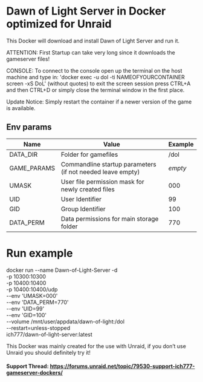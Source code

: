 # Dawn of Light Server in Docker optimized for Unraid
This Docker will download and install Dawn of Light Server and run it.

ATTENTION: First Startup can take very long since it downloads the gameserver files!

CONSOLE: To connect to the console open up the terminal on the host machine and type in: 'docker exec -u dol -ti NAMEOFYOURCONTAINER screen -xS DoL' (without quotes) to exit the screen session press CTRL+A and then CTRL+D or simply close the terminal window in the first place.

Update Notice: Simply restart the container if a newer version of the game is available.


## Env params

| Name | Value | Example |
| --- | --- | --- |
| DATA_DIR | Folder for gamefiles | /dol |
| GAME_PARAMS | Commandline startup parameters (if not needed leave empty) | *empty* |
| UMASK | User file permission mask for newly created files | 000 |
| UID | User Identifier | 99 |
| GID | Group Identifier | 100 |
| DATA_PERM | Data permissions for main storage folder | 770 |

# Run example

docker run --name Dawn-of-Light-Server -d \
    -p 10300:10300 \
    -p 10400:10400 \
    -p 10400:10400/udp \
    --env 'UMASK=000' \
    --env 'DATA_PERM=770' \
    --env 'UID=99' \
    --env 'GID=100' \
    --volume /mnt/user/appdata/dawn-of-light:/dol \
    --restart=unless-stopped \
    ich777/dawn-of-light-server:latest

This Docker was mainly created for the use with Unraid, if you don’t use Unraid you should definitely try it!

#### Support Thread: https://forums.unraid.net/topic/79530-support-ich777-gameserver-dockers/